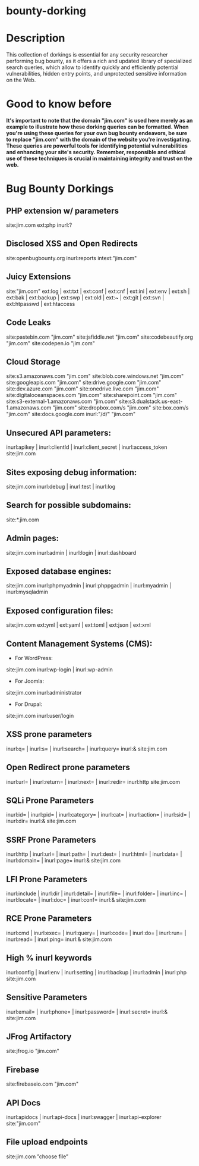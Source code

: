 # bounty-dorking

# Description
This collection of dorkings is essential for any security researcher performing bug bounty, as it offers a rich and updated library of specialized search queries, which allow to identify quickly and efficiently potential vulnerabilities, hidden entry points, and unprotected sensitive information on the Web.

# Good to know before

**It's important to note that the domain "jim.com" is used here merely as an example to illustrate how these dorking queries can be formatted. When you're using these queries for your own bug bounty endeavors, be sure to replace "jim.com" with the domain of the website you're investigating. These queries are powerful tools for identifying potential vulnerabilities and enhancing your site's security. Remember, responsible and ethical use of these techniques is crucial in maintaining integrity and trust on the web.**


# Bug Bounty Dorkings

## PHP extension w/ parameters
site:jim.com ext:php inurl:?

 
 
## Disclosed XSS and Open Redirects
site:openbugbounty.org inurl:reports intext:"jim.com"

 
 
## Juicy Extensions
site:"jim.com" ext:log | ext:txt | ext:conf | ext:cnf | ext:ini | ext:env | ext:sh | ext:bak | ext:backup | ext:swp | ext:old | ext:~ | ext:git | ext:svn | ext:htpasswd | ext:htaccess

 
 
## Code Leaks
site:pastebin.com "jim.com"
site:jsfiddle.net "jim.com"
site:codebeautify.org "jim.com"
site:codepen.io "jim.com"

 
 
## Cloud Storage
site:s3.amazonaws.com "jim.com"
site:blob.core.windows.net "jim.com"
site:googleapis.com "jim.com"
site:drive.google.com "jim.com"
site:dev.azure.com "jim.com"
site:onedrive.live.com "jim.com"
site:digitaloceanspaces.com "jim.com"
site:sharepoint.com "jim.com"
site:s3-external-1.amazonaws.com "jim.com"
site:s3.dualstack.us-east-1.amazonaws.com "jim.com"
site:dropbox.com/s "jim.com"
site:box.com/s "jim.com"
site:docs.google.com inurl:"/d/" "jim.com"


## Unsecured API parameters:

inurl:apikey | inurl:clientId | inurl:client_secret | inurl:access_token site:jim.com



## Sites exposing debug information:

site:jim.com inurl:debug | inurl:test | inurl:log

 
 

## Search for possible subdomains:

site:*.jim.com

 
 

## Admin pages:

site:jim.com inurl:admin | inurl:login | inurl:dashboard

 
 

## Exposed database engines:

site:jim.com inurl:phpmyadmin | inurl:phppgadmin | inurl:myadmin | inurl:mysqladmin

 
 

## Exposed configuration files:

site:jim.com ext:yml | ext:yaml | ext:toml | ext:json | ext:xml

 
 

## Content Management Systems (CMS):

- For WordPress:

site:jim.com inurl:wp-login | inurl:wp-admin

 
 

- For Joomla:

site:jim.com inurl:administrator

 
 

- For Drupal:

site:jim.com inurl:user/login

 
 
## XSS prone parameters
inurl:q= | inurl:s= | inurl:search= | inurl:query= inurl:& site:jim.com

 
 
## Open Redirect prone parameters
inurl:url= | inurl:return= | inurl:next= | inurl:redir= inurl:http site:jim.com

 
 
## SQLi Prone Parameters
inurl:id= | inurl:pid= | inurl:category= | inurl:cat= | inurl:action= | inurl:sid= | inurl:dir= inurl:& site:jim.com

 
 
## SSRF Prone Parameters
inurl:http | inurl:url= | inurl:path= | inurl:dest= | inurl:html= | inurl:data= | inurl:domain= | inurl:page= inurl:& site:jim.com

 
 
## LFI Prone Parameters
inurl:include | inurl:dir | inurl:detail= | inurl:file= | inurl:folder= | inurl:inc= | inurl:locate= | inurl:doc= | inurl:conf= inurl:& site:jim.com

 
 
## RCE Prone Parameters
inurl:cmd | inurl:exec= | inurl:query= | inurl:code= | inurl:do= | inurl:run= | inurl:read= | inurl:ping= inurl:& site:jim.com

 
 
## High % inurl keywords
inurl:config | inurl:env | inurl:setting | inurl:backup | inurl:admin | inurl:php site:jim.com

 
 
## Sensitive Parameters
inurl:email= | inurl:phone= | inurl:password= | inurl:secret= inurl:& site:jim.com

 
 
## JFrog Artifactory
site:jfrog.io "jim.com"

 
 
## Firebase
site:firebaseio.com "jim.com"

 
 
## API Docs
inurl:apidocs | inurl:api-docs | inurl:swagger | inurl:api-explorer site:"jim.com"

 
 
## File upload endpoints
site:jim.com ”choose file”